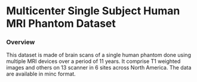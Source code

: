 # Multicenter Single Subject Human MRI Phantom Dataset

### Overview 

This dataset is made of brain scans of a single human phantom done using multiple MRI devices over a period of 11 years. It comprise T1 weighted images and others on 13 scanner in 6 sites across North America. The data are available in minc format.

